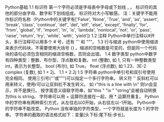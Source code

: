 Python基础
1.1 标识符
  第一个字符必须是字母表中字母或下划线 _ 。
  标识符的其他的部分由字母、数字和下划线组成。
  标识符对大小写敏感。
  注：关键字不能用作标识符名称（Python中的关键字有['False', 'None', 'True', 'and', 'as', 'assert', 'break', 'class', 'continue', 'def',    'del', 'elif', 'else', 'except', 'finally', 'for', 'from', 'global', 'if', 'import', 'in', 'is', 'lambda', 'nonlocal', 'not', 'or',  'pass', 'raise', 'return', 'try', 'while', 'with', 'yield'])
1.2 注释
  Python中单行注释以#开头，多行注释可以用多个 # 号，还有 ''' 和 """。
1.3 行与缩进
  python中使用缩进来表示代码块，不需要使用大括号 {} 。缩进的空格数是可变的，但是同一个代码块的语句必须包含相同的缩进空格数，否则会出错。
1.4 数字类型
  python中数字有四种类型：整数、布尔型、浮点数和复数。
  int (整数), 如 1, 只有一种整数类型 int，表示为长整型。
  bool (布尔), 如 True。
  float (浮点数), 如 1.23、3E-2
  complex (复数), 如 1 + 2j、 1.1 + 2.2j
1.5 字符串
  python中单引号和双引号使用完全相同。
  使用三引号('''或""")可以指定一个多行字符串。
  转义符 '\'
  反斜杠可以用来转义，使用r可以让反斜杠不发生转义。 如 r"this is a line with \n" 则\n会显示，并不是换行。
  按字面意义级联字符串，如"this " "is " "string"会被自动转换为this is string。
  字符串可以用 + 运算符连接在一起，用 * 运算符重复。
  Python 中的字符串有两种索引方式，从左往右以0开始，从右往左以-1开始。
  Python中的字符串不能改变。
  Python 没有单独的字符类型，一个字符就是长度为 1 的字符串。
  字符串的截取的语法格式如下：变量[头下标:尾下标:步长]。
